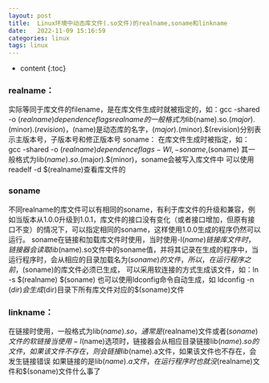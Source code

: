 ```yaml
---
layout: post
title:  Linux环境中动态库文件(.so文件)的realname,soname和linkname
date:   2022-11-09 15:16:59
categories: linux
tags: linux
---
```


* content
{:toc}

### realname：
实际等同于库文件的filename，是在库文件生成时就被指定的，如：gcc -shared -o $(realname) dependence flags
realname的一般格式为 lib$(name).so.$(major).$(minor).$(revision)，$(name)是动态库的名字，$(major).$(minor).$(revision)分别表示主版本号，子版本号和修正版本号
soname：
在库文件生成时被指定，如：gcc -shared -o $(realname) dependence flags -Wl,-soname,$(soname)
其一般格式为lib$(name).so.$(major).$(minor)，soname会被写入库文件中
可以使用readelf -d $(realname)查看库文件的

### soname
不同realname的库文件可以有相同的soname，有利于库文件的升级和兼容，例如当版本从1.0.0升级到1.0.1，库文件的接口没有变化（或者接口增加，但原有接口不变）的情况下，可以指定相同的soname，这样使用1.0.0生成的程序仍然可以运行。
soname在链接和加载库文件时使用，当时使用-l$(name)链接库文件时，链接器会读取lib$(name).so文件中的soname值，并将其记录在生成的程序中，当运行程序时，会从相应的目录加载名为$(soname)的文件，所以，在运行程序之前，$(soname)的库文件必须已生成，
可以采用软连接的方式生成该文件，如：ln -s $(realname) $(soname)
也可以使用ldconfig命令自动生成，如 ldconfig -n $(dir) 会生成$(dir)目录下所有库文件对应的$(soname)文件

### linkname：
在链接时使用，一般格式为lib$(name).so，通常是$(realname)文件或者$(soname)文件的软链接
当使用-l$(name)选项时，链接器会从相应目录链接lib$(name).so的文件，如果该文件不存在，则会链接lib$(name).a文件，如果该文件也不存在，会发生链接错误
如果链接的是lib$(name).a文件，在运行程序时也就没$(realname)文件和$(soname)文件什么事了


